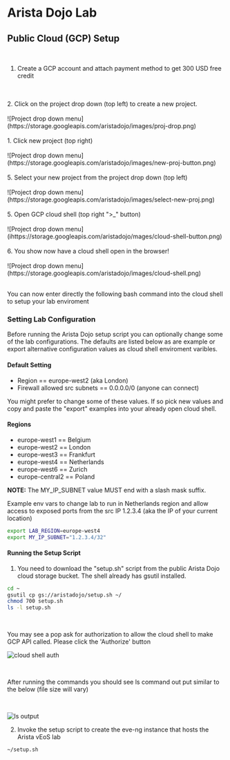 # Arista Dojo Lab

## Public Cloud (GCP) Setup
<br/>

1. Create a GCP account and attach payment method to get 300 USD free credit
<br/>
<br/>
2. Click on the project drop down (top left) to create a new project.
<br/>
<br/>
   ![Project drop down menu](https://storage.googleapis.com/aristadojo/images/proj-drop.png)
<br/>
<br/>
1. Click new project (top right)
<br/>
<br/>
   ![Project drop down menu](https://storage.googleapis.com/aristadojo/images/new-proj-button.png)
<br/>
<br/>
5. Select your new project from the project drop down (top left)
<br/>
<br/>
   ![Project drop down menu](https://storage.googleapis.com/aristadojo/images/select-new-proj.png)
<br/>
<br/>
5. Open GCP cloud shell (top right ">_" button)
<br/>
<br/>
   ![Project drop down menu](ihttps://storage.googleapis.com/aristadojo/mages/cloud-shell-button.png)
<br/>
<br/>
6. You show now have a cloud shell open in the browser!
<br/>
<br/>
   ![Project drop down menu](https://storage.googleapis.com/aristadojo/images/cloud-shell.png)
<br/>
<br/>

You can now enter directly the following bash command into the cloud shell to setup your lab enviroment

### Setting Lab Configuration

Before running the Arista Dojo setup script you can optionally change some of the lab configurations. The defaults are listed below as are example or export alternative configuration values as cloud shell enviroment varibles.

#### Default Setting 
 - Region == europe-west2 (aka London)
 - Firewall allowed src subnets == 0.0.0.0/0 (anyone can connect)

You might prefer to change some of these values. If so pick new values and copy and paste the "export" examples into your already open cloud shell. 

#### Regions
 - europe-west1 == Belgium
 - europe-west2 == London
 - europe-west3 == Frankfurt
 - europe-west4 == Netherlands
 - europe-west6 == Zurich
 - europe-central2 == Poland

__NOTE:__ The MY_IP_SUBNET value MUST end with a slash mask suffix. 

Example env vars to change lab to run in Netherlands region and allow access to exposed ports from the src IP 1.2.3.4 (aka the IP of your current location)

```bash
export LAB_REGION=europe-west4
export MY_IP_SUBNET="1.2.3.4/32"
```


#### Running the Setup Script

1. You need to download the "setup.sh" script from the public Arista Dojo cloud storage bucket. The shell already has gsutil installed.

```bash
cd ~
gsutil cp gs://aristadojo/setup.sh ~/
chmod 700 setup.sh
ls -l setup.sh
```
<br/>

You may see a pop ask for authorization to allow the cloud shell to make GCP API called. Please click the 'Authorize' button

![cloud shell auth](https://storage.googleapis.com/aristadojo/images/auth-shell.png)

<br/>

After running the commands you should see ls command out put similar to the below (file size will vary)

<br/>

![ls output](https://storage.googleapis.com/aristadojo/images/setup-script-ls-output.png)

2. Invoke the setup script to create the eve-ng instance that hosts the Arista vEoS lab

```bash
~/setup.sh
```

